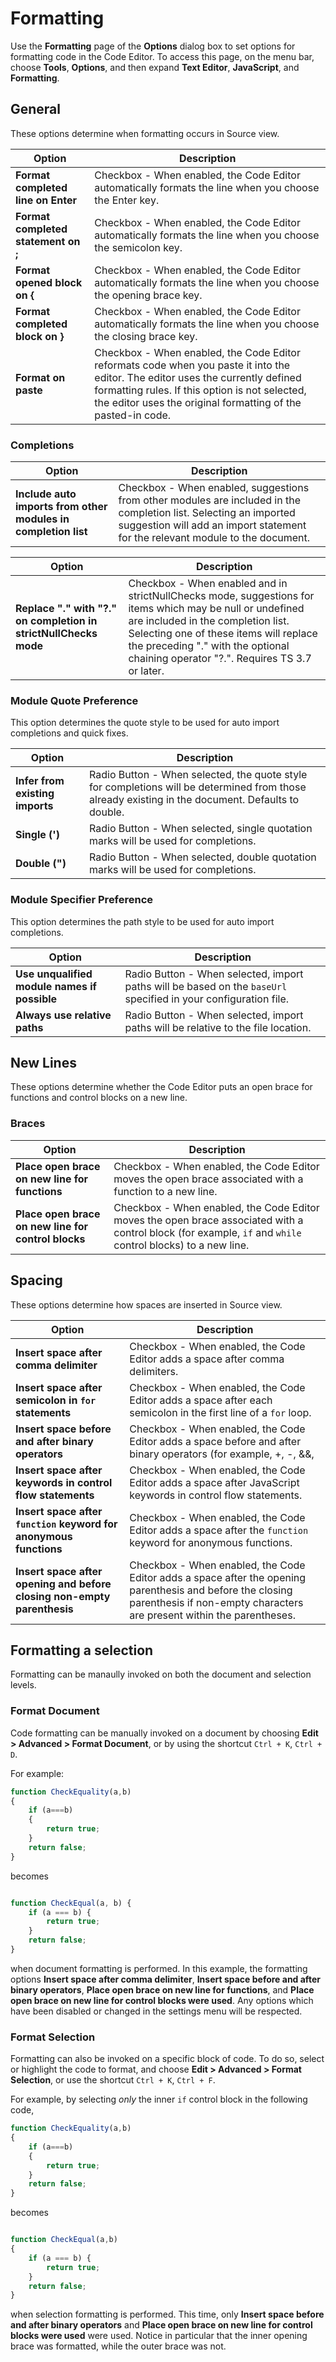 # Formatting

Use the **Formatting** page of the **Options** dialog box to set options for formatting code in the Code Editor. To access this page, on the menu bar, choose **Tools**, **Options**, and then expand **Text Editor**, **JavaScript**, and **Formatting**.

## General

These options determine when formatting occurs in Source view.

| Option | Description |
| --- | --- |
| **Format completed line on Enter** | Checkbox - When enabled, the Code Editor automatically formats the line when you choose the Enter key. |
| **Format completed statement on ;** | Checkbox - When enabled, the Code Editor automatically formats the line when you choose the semicolon key. |
| **Format opened block on {** | Checkbox - When enabled, the Code Editor automatically formats the line when you choose the opening brace key. |
| **Format completed block on }** | Checkbox - When enabled, the Code Editor automatically formats the line when you choose the closing brace key. |
| **Format on paste** | Checkbox - When enabled, the Code Editor reformats code when you paste it into the editor. The editor uses the currently defined formatting rules. If this option is not selected, the editor uses the original formatting of the pasted-in code. |

### Completions

| Option | Description |
| --- | ---|
| **Include auto imports from other modules in completion list** | Checkbox - When enabled, suggestions from other modules are included in the completion list. Selecting an imported suggestion will add an import statement for the relevant module to the document. |

| Option | Description |
| --- | ---|
| **Replace "." with "?." on completion in strictNullChecks mode** | Checkbox - When enabled and in strictNullChecks mode, suggestions for items which may be null or undefined are included in the completion list. Selecting one of these items will replace the preceding "." with the optional chaining operator "?.". Requires TS 3.7 or later. |

### Module Quote Preference

This option determines the quote style to be used for auto import completions and quick fixes.

| Option | Description |
| --- | ---|
| **Infer from existing imports** | Radio Button - When selected, the quote style for completions will be determined from those already existing in the document. Defaults to double.  |
| **Single (')** | Radio Button - When selected, single quotation marks will be used for completions. |
| **Double (")** | Radio Button - When selected, double quotation marks will be used for completions. |

### Module Specifier Preference

This option determines the path style to be used for auto import completions.

| Option | Description |
| --- | ---|
| **Use unqualified module names if possible** | Radio Button - When selected, import paths will be based on the `baseUrl` specified in your configuration file. |
| **Always use relative paths** | Radio Button - When selected, import paths will be relative to the file location. |

## New Lines
These options determine whether the Code Editor puts an open brace for functions and control blocks on a new line.

### Braces

| Option | Description |
| --- | ---|
| **Place open brace on new line for functions** | Checkbox - When enabled, the Code Editor moves the open brace associated with a function to a new line. |
| **Place open brace on new line for control blocks** | Checkbox - When enabled, the Code Editor moves the open brace associated with a control block (for example, `if` and `while` control blocks) to a new line. |

## Spacing

These options determine how spaces are inserted in Source view.

| Option | Description |
| --- | ---|
| **Insert space after comma delimiter** | Checkbox - When enabled, the Code Editor adds a space after comma delimiters. |
| **Insert space after semicolon in `for` statements** | Checkbox - When enabled, the Code Editor adds a space after each semicolon in the first line of a `for` loop. |
| **Insert space before and after binary operators** | Checkbox - When enabled, the Code Editor adds a space before and after binary operators (for example, +, -, &&, ||). |
| **Insert space after keywords in control flow statements** | Checkbox - When enabled, the Code Editor adds a space after JavaScript keywords in control flow statements. |
| **Insert space after `function` keyword for anonymous functions** | Checkbox - When enabled, the Code Editor adds a space after the `function` keyword for anonymous functions. |
| **Insert space after opening and before closing non-empty parenthesis** | Checkbox - When enabled, the Code Editor adds a space after the opening parenthesis and before the closing parenthesis if non-empty characters are present within the parentheses. |

## Formatting a selection

Formatting can be manaully invoked on both the document and selection levels.

### Format Document

Code formatting can be manually invoked on a document by choosing **Edit > Advanced > Format Document**, or by using the shortcut `Ctrl + K`, `Ctrl + D`.

For example:
```javascript
function CheckEquality(a,b)
{
    if (a===b)
    {
        return true;
    }
    return false;
}
```
becomes
```javascript

function CheckEqual(a, b) {
    if (a === b) {
        return true;
    }
    return false;
}
```

when document formatting is performed. In this example, the formatting options **Insert space after comma delimiter**, **Insert space before and after binary operators**, **Place open brace on new line for functions**, and **Place open brace on new line for control blocks were used**. Any options which have been disabled or changed in the settings menu will be respected.

### Format Selection 

Formatting can also be invoked on a specific block of code. To do so, select or highlight the code to format, and choose **Edit > Advanced > Format Selection**, or use the shortcut `Ctrl + K`, `Ctrl + F`. 

For example, by selecting *only* the inner `if` control block in the following code,

```javascript
function CheckEquality(a,b)
{
    if (a===b)
    {
        return true;
    }
    return false;
}
```
becomes
```javascript

function CheckEqual(a,b)
{
    if (a === b) {
        return true;
    }
    return false;
}
```

when selection formatting is performed. This time, only **Insert space before and after binary operators** and **Place open brace on new line for control blocks were used** were used. Notice in particular that the inner opening brace was formatted, while the outer brace was not.
